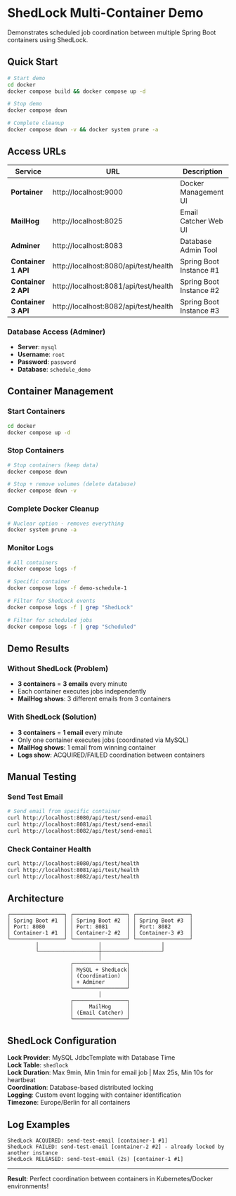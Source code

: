 # ShedLock Multi-Container Demo

Demonstrates scheduled job coordination between multiple Spring Boot containers using ShedLock.

## Quick Start

```bash
# Start demo
cd docker
docker compose build && docker compose up -d

# Stop demo
docker compose down

# Complete cleanup
docker compose down -v && docker system prune -a
```

## Access URLs

| Service | URL | Description |
|---------|-----|-------------|
| **Portainer** | http://localhost:9000 | Docker Management UI |
| **MailHog** | http://localhost:8025 | Email Catcher Web UI |
| **Adminer** | http://localhost:8083 | Database Admin Tool |
| **Container 1 API** | http://localhost:8080/api/test/health | Spring Boot Instance #1 |
| **Container 2 API** | http://localhost:8081/api/test/health | Spring Boot Instance #2 |
| **Container 3 API** | http://localhost:8082/api/test/health | Spring Boot Instance #3 |

### Database Access (Adminer)
- **Server**: `mysql`
- **Username**: `root` 
- **Password**: `password`
- **Database**: `schedule_demo`

## Container Management

### Start Containers
```bash
cd docker
docker compose up -d
```

### Stop Containers  
```bash
# Stop containers (keep data)
docker compose down

# Stop + remove volumes (delete database)
docker compose down -v
```

### Complete Docker Cleanup
```bash
# Nuclear option - removes everything
docker system prune -a
```

### Monitor Logs
```bash
# All containers
docker compose logs -f

# Specific container
docker compose logs -f demo-schedule-1

# Filter for ShedLock events
docker compose logs -f | grep "ShedLock"

# Filter for scheduled jobs
docker compose logs -f | grep "Scheduled"
```

## Demo Results

### Without ShedLock (Problem)
- **3 containers** = **3 emails** every minute
- Each container executes jobs independently  
- **MailHog shows**: 3 different emails from 3 containers

### With ShedLock (Solution)
- **3 containers** = **1 email** every minute
- Only one container executes jobs (coordinated via MySQL)
- **MailHog shows**: 1 email from winning container
- **Logs show**: ACQUIRED/FAILED coordination between containers

## Manual Testing

### Send Test Email
```bash
# Send email from specific container
curl http://localhost:8080/api/test/send-email
curl http://localhost:8081/api/test/send-email
curl http://localhost:8082/api/test/send-email
```

### Check Container Health
```bash
curl http://localhost:8080/api/test/health
curl http://localhost:8081/api/test/health  
curl http://localhost:8082/api/test/health
```

## Architecture

```
┌─────────────────┐ ┌─────────────────┐ ┌─────────────────┐
│ Spring Boot #1  │ │ Spring Boot #2  │ │ Spring Boot #3  │
│ Port: 8080      │ │ Port: 8081      │ │ Port: 8082      │
│ Container-1 #1  │ │ Container-2 #2  │ │ Container-3 #3  │
└─────────────────┘ └─────────────────┘ └─────────────────┘
         │                   │                   │
         └───────────────────┼───────────────────┘
                             │
                    ┌─────────────────┐
                    │ MySQL + ShedLock│
                    │ (Coordination)  │
                    │ + Adminer       │
                    └─────────────────┘
                             │
                    ┌─────────────────┐
                    │     MailHog     │
                    │ (Email Catcher) │
                    └─────────────────┘
```

## ShedLock Configuration

**Lock Provider**: MySQL JdbcTemplate with Database Time  
**Lock Table**: `shedlock`  
**Lock Duration**: Max 9min, Min 1min for email job | Max 25s, Min 10s for heartbeat  
**Coordination**: Database-based distributed locking  
**Logging**: Custom event logging with container identification  
**Timezone**: Europe/Berlin for all containers

## Log Examples

```
ShedLock ACQUIRED: send-test-email [container-1 #1]
ShedLock FAILED: send-test-email [container-2 #2] - already locked by another instance
ShedLock RELEASED: send-test-email (2s) [container-1 #1]
```

---

**Result**: Perfect coordination between containers in Kubernetes/Docker environments!
